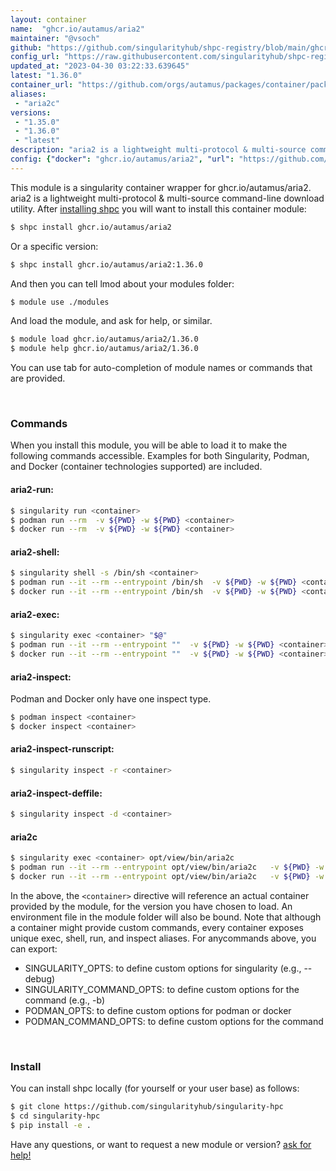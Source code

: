 ```yaml
---
layout: container
name:  "ghcr.io/autamus/aria2"
maintainer: "@vsoch"
github: "https://github.com/singularityhub/shpc-registry/blob/main/ghcr.io/autamus/aria2/container.yaml"
config_url: "https://raw.githubusercontent.com/singularityhub/shpc-registry/main/ghcr.io/autamus/aria2/container.yaml"
updated_at: "2023-04-30 03:22:33.639645"
latest: "1.36.0"
container_url: "https://github.com/orgs/autamus/packages/container/package/aria2"
aliases:
 - "aria2c"
versions:
 - "1.35.0"
 - "1.36.0"
 - "latest"
description: "aria2 is a lightweight multi-protocol & multi-source command-line download utility."
config: {"docker": "ghcr.io/autamus/aria2", "url": "https://github.com/orgs/autamus/packages/container/package/aria2", "maintainer": "@vsoch", "description": "aria2 is a lightweight multi-protocol & multi-source command-line download utility.", "latest": {"1.36.0": "sha256:c25549123cb7aa5464cdff72199179d641956ba3449f0cf48d9c850ec04047be"}, "tags": {"1.35.0": "sha256:26f2651fff3ffde61c222ede690d978f6ed4f3ecc2cdc25311f244842132c929", "1.36.0": "sha256:c25549123cb7aa5464cdff72199179d641956ba3449f0cf48d9c850ec04047be", "latest": "sha256:c25549123cb7aa5464cdff72199179d641956ba3449f0cf48d9c850ec04047be"}, "aliases": {"aria2c": "opt/view/bin/aria2c"}}
---
```


This module is a singularity container wrapper for ghcr.io/autamus/aria2.
aria2 is a lightweight multi-protocol & multi-source command-line download utility.
After [installing shpc](#install) you will want to install this container module:


```bash
$ shpc install ghcr.io/autamus/aria2
```

Or a specific version:

```bash
$ shpc install ghcr.io/autamus/aria2:1.36.0
```

And then you can tell lmod about your modules folder:

```bash
$ module use ./modules
```

And load the module, and ask for help, or similar.

```bash
$ module load ghcr.io/autamus/aria2/1.36.0
$ module help ghcr.io/autamus/aria2/1.36.0
```

You can use tab for auto-completion of module names or commands that are provided.

<br>

### Commands

When you install this module, you will be able to load it to make the following commands accessible.
Examples for both Singularity, Podman, and Docker (container technologies supported) are included.

#### aria2-run:

```bash
$ singularity run <container>
$ podman run --rm  -v ${PWD} -w ${PWD} <container>
$ docker run --rm  -v ${PWD} -w ${PWD} <container>
```

#### aria2-shell:

```bash
$ singularity shell -s /bin/sh <container>
$ podman run --it --rm --entrypoint /bin/sh  -v ${PWD} -w ${PWD} <container>
$ docker run --it --rm --entrypoint /bin/sh  -v ${PWD} -w ${PWD} <container>
```

#### aria2-exec:

```bash
$ singularity exec <container> "$@"
$ podman run --it --rm --entrypoint ""  -v ${PWD} -w ${PWD} <container> "$@"
$ docker run --it --rm --entrypoint ""  -v ${PWD} -w ${PWD} <container> "$@"
```

#### aria2-inspect:

Podman and Docker only have one inspect type.

```bash
$ podman inspect <container>
$ docker inspect <container>
```

#### aria2-inspect-runscript:

```bash
$ singularity inspect -r <container>
```

#### aria2-inspect-deffile:

```bash
$ singularity inspect -d <container>
```


#### aria2c

```bash
$ singularity exec <container> opt/view/bin/aria2c
$ podman run --it --rm --entrypoint opt/view/bin/aria2c   -v ${PWD} -w ${PWD} <container> -c " $@"
$ docker run --it --rm --entrypoint opt/view/bin/aria2c   -v ${PWD} -w ${PWD} <container> -c " $@"
```



In the above, the `<container>` directive will reference an actual container provided
by the module, for the version you have chosen to load. An environment file in the
module folder will also be bound. Note that although a container
might provide custom commands, every container exposes unique exec, shell, run, and
inspect aliases. For anycommands above, you can export:

 - SINGULARITY_OPTS: to define custom options for singularity (e.g., --debug)
 - SINGULARITY_COMMAND_OPTS: to define custom options for the command (e.g., -b)
 - PODMAN_OPTS: to define custom options for podman or docker
 - PODMAN_COMMAND_OPTS: to define custom options for the command

<br>

### Install

You can install shpc locally (for yourself or your user base) as follows:

```bash
$ git clone https://github.com/singularityhub/singularity-hpc
$ cd singularity-hpc
$ pip install -e .
```

Have any questions, or want to request a new module or version? [ask for help!](https://github.com/singularityhub/singularity-hpc/issues)
